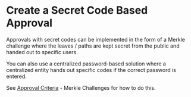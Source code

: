 # Create a Secret Code Based Approval

Approvals with secret codes can be implemented in the form of a Merkle challenge where the leaves / paths are kept secret from the public and handed out to specific users.

You can also use a centralized password-based solution where a centralized entity hands out specific codes if the correct password is entered.

See [Approval Criteria](../collection-interface/approval-criteria.md) - Merkle Challenges for how to do this.
